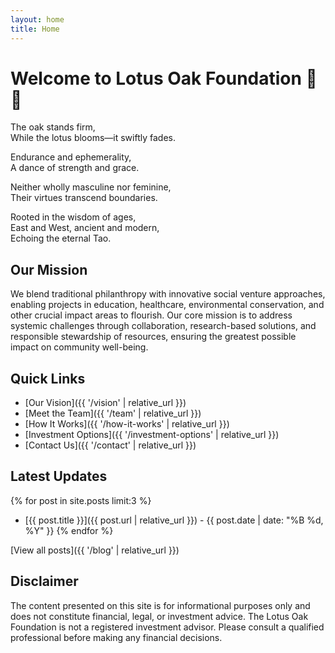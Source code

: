```yaml
---
layout: home
title: Home
---
```


# Welcome to Lotus Oak Foundation 🌸🌳

The oak stands firm,  
While the lotus blooms—it swiftly fades.

Endurance and ephemerality,  
A dance of strength and grace.

Neither wholly masculine nor feminine,  
Their virtues transcend boundaries.

Rooted in the wisdom of ages,  
East and West, ancient and modern,  
Echoing the eternal Tao.

## Our Mission

We blend traditional philanthropy with innovative social venture approaches, enabling projects in education, healthcare, environmental conservation, and other crucial impact areas to flourish. Our core mission is to address systemic challenges through collaboration, research-based solutions, and responsible stewardship of resources, ensuring the greatest possible impact on community well-being.

## Quick Links

- [Our Vision]({{ '/vision' | relative_url }})
- [Meet the Team]({{ '/team' | relative_url }})
- [How It Works]({{ '/how-it-works' | relative_url }})
- [Investment Options]({{ '/investment-options' | relative_url }})
- [Contact Us]({{ '/contact' | relative_url }})

## Latest Updates

{% for post in site.posts limit:3 %}
- [{{ post.title }}]({{ post.url | relative_url }}) - {{ post.date | date: "%B %d, %Y" }}
{% endfor %}

[View all posts]({{ '/blog' | relative_url }})

## Disclaimer

The content presented on this site is for informational purposes only and does not constitute financial, legal, or investment advice. The Lotus Oak Foundation is not a registered investment advisor. Please consult a qualified professional before making any financial decisions.